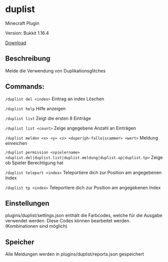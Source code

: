 # duplist

Minecraft Plugin

Version: Bukkit 1.16.4

[Download](https://github.com/Frank-Mayer/duplist/releases/latest)

## Beschreibung

Melde die Verwendung von Duplikationsglitches

## Commands:

`/duplist del <index>` Eintrag an index Löschen

`/duplist help` Hilfe anzeigen

`/duplist list` Zeigt die ersten 8 Einträge

`/duplist list <count>` Zeige angegebene Anzahl an Einträgen

`/duplist melden <x> <y> <z> <duper|ph-falle|scammer> <wert>` Meldung einreichen

`/duplist permission <spielername> <duplist.del|duplist.list|duplist.meldung|duplist.op|duplist.tp>` Zeige ob Spieler Berechtigung hat

`/duplist teleport <index>` Teleportiere dich zur Position am angegebenen Index

`/duplist tp <index>` Teleportiere dich zur Position am angegebenen Index

## Einstellungen

plugins/duplist/settings.json enthält die Farbcodes, welche für die Ausgabe verwendet werden. Diese Codes können bearbeitet werden. (Kombinationen sind möglich)

## Speicher

Alle Meldungen werden in plugins/duplist/reports.json gespeichert
